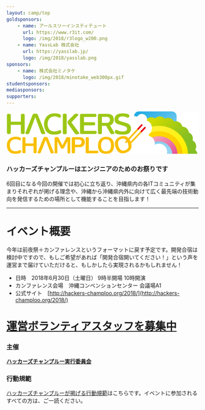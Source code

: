 ```yaml
---
layout: camp/top
goldsponsors:
    - name: アールスリーインスティテュート
      url: https://www.r3it.com/
      logo: /img/2018/r3logo_w200.png
    - name: YassLab 株式会社
      url: https://yasslab.jp/
      logo: /img/2018/yasslab.png
sponsors:
    - name: 株式会社ミノタケ
      logo: /img/2018/minotake_web300px.gif
studentsponsors:
mediasponsors:
supporters:
---
```



![ハッカーズチャンプルー](/img/logo/banner.png)


### ハッカーズチャンプルーはエンジニアのためのお祭りです

6回目になる今回の開催では初心に立ち返り、沖縄県内の各ITコミュニティが集まりそれぞれが掲げる理念や、沖縄から沖縄県内外に向けて広く最先端の技術動向を発信するための場所として機能することを目指します！

-----

# イベント概要

今年は前夜祭＋カンファレンスというフォーマットに戻す予定です。開発合宿は検討中ですので、もしご希望があれば「開発合宿開いてください！」という声を運営まで届けていただけると、もしかしたら実現されるかもしれません！

* 日時　2018年6月30日（土曜日） 9時半開場 10時開演
* カンファレンス会場　沖縄コンベンションセンター 会議場A1
* 公式サイト　[http://hackers-champloo.org/2018/](http://hackers-champloo.org/2018/)

# [運営ボランティアスタッフを募集中](/2018/staff.html)


### 主催

**[ハッカーズチャンプルー実行委員会](/about.html)**

### 行動規範

[ハッカーズチャンプルーが掲げる行動規範](/policy.html)はこちらです。イベントに参加されるすべての方は、ご一読ください。

